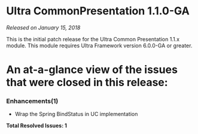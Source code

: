 # Ultra CommonPresentation 1.1.0-GA

_Released on January 15, 2018_

This is the initial patch release for the Ultra Common Presentation 1.1.x module.  This module requires Ultra Framework version 6.0.0-GA or greater.

# An at-a-glance view of the issues that were closed in this release:

### Enhancements(1)
- Wrap the Spring BindStatus in UC implementation


**Total Resolved Issues: 1**
